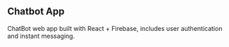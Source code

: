 ## Chatbot App

ChatBot web app built with React + Firebase, includes user authentication and instant messaging.